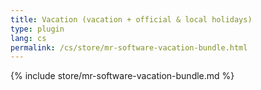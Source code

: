 ```yaml
---
title: Vacation (vacation + official & local holidays)
type: plugin
lang: cs
permalink: /cs/store/mr-software-vacation-bundle.html
---
```


{% include store/mr-software-vacation-bundle.md %}
